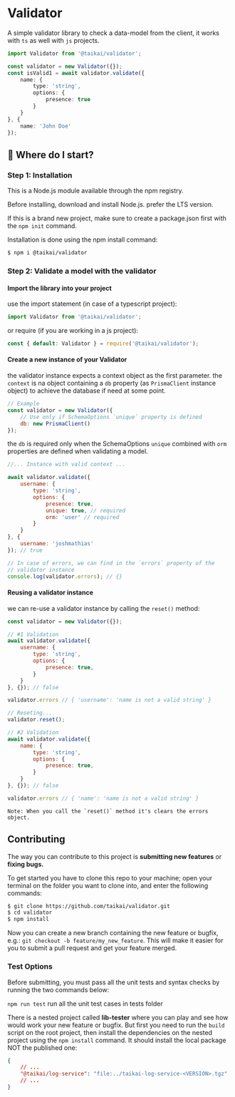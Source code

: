 # Validator

A simple validator library to check a data-model from the client, it works with `ts` as well with `js` projects.

```ts
import Validator from '@taikai/validator';

const validator = new Validator({});
const isValid1 = await validator.validate({
    name: {
        type: 'string',
        options: {
            presence: true
        }
    }
}, {
    name: 'John Doe'
});

```

## :memo: Where do I start?

### Step 1: Installation

This is a Node.js module available through the npm registry.

Before installing, download and install Node.js. prefer the LTS version.

If this is a brand new project, make sure to create a package.json first with the `npm init` command.

Installation is done using the npm install command:

```bash
$ npm i @taikai/validator
```

### Step 2: Validate a model with the validator

#### Import the library into your project

use the import statement (in case of a typescript project):

```ts
import Validator from '@taikai/validator';
```

or require (if you are working in a js project):

```js
const { default: Validator } = require('@taikai/validator');
```

#### Create a new instance of your Validator

the validator instance expects a context object as the first parameter. the `context` is na object containing a `db` property (as `PrismaClient` instance object) to achieve the database if need at some point. 

```js
// Example
const validator = new Validator({
    // Use only if SchemaOptions `unique` property is defined
    db: new PrismaClient()
});

```

the `db` is required only when the SchemaOptions `unique` combined with `orm` properties are defined when validating a model.

```js
//... Instance with valid context ... 

await validator.validate({
    username: {
        type: 'string',
        options: {
            presence: true,
            unique: true, // required
            orm: 'user' // required
        }
    }
}, {
    username: 'joshmathias'
}); // true

// In case of errors, we can find in the `errors` property of the 
// validator instance
console.log(validator.errors); // {}
```

#### Reusing a validator instance

we can re-use a validator instance by calling the `reset()` method:

```js
const validator = new Validator({});

// #1 Validation
await validator.validate({
    username: {
        type: 'string',
        options: {
            presence: true,
        }
    }
}, {}); // false

validator.errors // { 'username': 'name is not a valid string' }

// Reseting...
validator.reset();

// #2 Validation
await validator.validate({
    name: {
        type: 'string',
        options: {
            presence: true,
        }
    }
}, {}); // false

validator.errors // { 'name': 'name is not a valid string' }
```

    Note: When you call the `reset()` method it's clears the errors object.

## Contributing

The way you can contribute to this project is **submitting new features** or **fixing bugs.**

To get started you have to clone this repo to your machine; open your terminal on the folder you want to clone into, and enter the following commands:

```bash
$ git clone https://github.com/taikai/validator.git
$ cd validator
$ npm install
```

Now you can create a new branch containing the new feature or bugfix, e.g.: `git checkout -b feature/my_new_feature`. This will make it easier for you to submit a pull request and get your feature merged.

### Test Options

Before submitting, you must pass all the unit tests and syntax checks by running the two commands below:

`npm run test` run all the unit test cases in tests folder

There is a nested project called **lib-tester** where you can play and see how would work your new feature or bugfix. But first you need to run the `build` script on the root project, then install the dependencies on the nested project using the `npm install` command. It should install the local package NOT the published one:

```json
{
    // ...
    "@taikai/log-service": "file:../taikai-log-service-<VERSION>.tgz"
    // ...
}
```